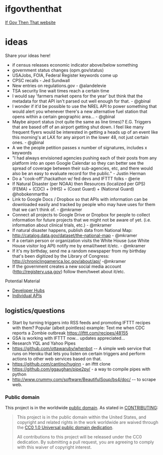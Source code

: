 ifgovthenthat
=============

[If Gov Then That website](http://18f.github.io/ifgovthenthat)

ideas
=====

Share your ideas here!


* if census releases economic indicator above/below something
* government status changes (opm.gov/status)
* USAJobs, FOIA, Federal Register keywords come up
* CPSC recalls - Jed Sundwall
* New entries on regulations.gov - @alandelevie
* TSA security line wait times reach a certain time
* I would say 'farmers market opens for the year' but think that the metadata for that API isn't parsed out well enough for that.  - @gbinal
* I wonder if it'd be possible to use the NREL API to power something that would alert you whenever there's a new alternative fuel station that opens within a certain geographic area... - @gbinal
* Maybe airport status (not quite the same as line times)?  E.G.  Triggers that are based off of an airport getting shut down.  I feel like many frequent flyers would be interested in getting a heads up of an event like this morning's at LAX for any airport in the lower 48, not just certain ones.  - @gbinal
* A we the people petition passes x number of signatures, includes x keywords
* "I had always envisioned agencies pushing each of their posts from any platform into an open Google Calendar so they can better see the spread of coverage between their sub-agencies, etc, and there would also be an easy to evaluate record for the public." - Justin Herman
* Do a "cook-off"/hackathon w/ fed devs and IFTTT folks - @erie
* If Natural Disaster (per NOAA) then Resources (localized per GPS) (FEMA) + (CDC) + (HHS) + (Coast Guard) + (National Guard) @hobokenmartha
* Link to Google Docs / Dropbox so that APIs with information can be downloaded easily and tracked by people who may have uses for them that we can't think of. - @mkramer
* Connect all projects to Google Drive or Dropbox for people to collect information for future projects that we might not be aware of yet. (i.e. information about clinical trials, etc.) - @mkramer
* If natural disaster happens, publish data from National Map: http://catalog.data.gov/dataset/the-national-map - @mkramer
* If a certain person or organization visits the White House (use White House visitor log API) notify me by email/tweet it/etc. - @mkramer
* If it's my birthday, send me a random newspaper from my birthday that's been digitized by the Library of Congress: http://chroniclingamerica.loc.gov/about/api/ -@mkramer
* If the government creates a new social media account (http://registery.usa.gov) follow them/tweet about it/etc.

Potential Material
* [Developer Hubs](http://18f.github.io/API-All-the-X/data/developer_hubs)
* [Individual APIs](https://github.com/GSA/slash-developer-pages/blob/master/Loose_APIs.md)


logistics/questions
--

* Start by turning triggers into RSS feeds and promoting IFTTT recipes with them? Popular (albeit pointless) example: Text me when CDC reports a Zombie outbreak https://ifttt.com/recipes/48155
* GSA is working with IFTTT now... updates appreciated...
* Research YQL and Yahoo Pipes
* https://github.com/ottawaruby/whenbot -- A simple web service that runs on Heroku that lets you
listen on certain triggers and perform actions to other web services
based on that.
* https://github.com/cantino/huginn - an ifttt clone
* https://github.com/ggaughan/pipe2py/ - a way to compile pipes with python
* http://www.crummy.com/software/BeautifulSoup/bs4/doc/ -- to scrape web.


### Public domain

This project is in the worldwide [public domain](LICENSE.md). As stated in [CONTRIBUTING](CONTRIBUTING.md):

> This project is in the public domain within the United States, and copyright and related rights in the work worldwide are waived through the [CC0 1.0 Universal public domain dedication](https://creativecommons.org/publicdomain/zero/1.0/).
>
> All contributions to this project will be released under the CC0 dedication. By submitting a pull request, you are agreeing to comply with this waiver of copyright interest.

